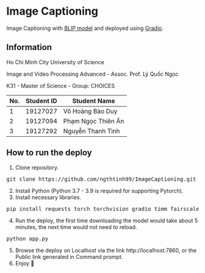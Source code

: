 # Image Captioning
Image Captioning with [BLIP model](https://arxiv.org/abs/2201.12086) and deployed using [Gradio](https://github.com/gradio-app/gradio).

## Information

Ho Chi Minh City University of Science

Image and Video Processing Advanced - Assoc. Prof. Lý Quốc Ngọc

K31 - Master of Science - Group: CHOICES

No. | Student ID | Student Name
--- | :---: | ---
1 | 19127027 | Võ Hoàng Bảo Duy
2 | 19127094 | Phạm Ngọc Thiên Ân
3 | 19127292 | Nguyễn Thanh Tình

## How to run the deploy
1. Clone repository.
<pre>git clone https://github.com/ngthtinh99/ImageCaptioning.git</pre>
2. Install Python (Python 3.7 - 3.9 is required for supporting Pytorch).
3. Install necessary libraries.
<pre>pip install requests torch torchvision gradio timm fairscale transformers</pre>
4. Run the deploy, the first time downloading the model would take about 5 minutes, the next time would not need to reload.
<pre>python app.py</pre>
5. Browse the deploy on Localhost via the link http://localhost:7860, or the Public link generated in Command prompt.
6. Enjoy 🙂
